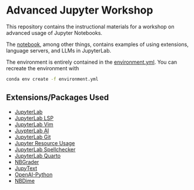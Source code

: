 # Advanced Jupyter Workshop
This repository contains the instructional materials for a workshop on advanced usage of Jupyter Notebooks.

The [notebook](./advanced-jupyter.ipynb), among other things, contains examples of using extensions, language servers, and LLMs in JupyterLab.

The environment is entirely contained in the [environment.yml](./environment.yml). You can recreate the environment with

``` sh
conda env create -f environment.yml
```


## Extensions/Packages Used


- [JupyterLab](https://github.com/jupyterlab/jupyterlab)
- [JupyterLab LSP](https://github.com/jupyter-lsp/jupyterlab-lsp)
- [JupyterLab Vim](https://github.com/jupyterlab-contrib/jupyterlab-vim)
- [JuypterLab AI](https://github.com/jupyterlab/jupyter-ai)
- [JupyterLab Git](https://github.com/jupyterlab/jupyterlab-git)
- [Jupyter Resource Usage](https://github.com/jupyter-server/jupyter-resource-usage)
- [JupyterLab Spellchecker](https://github.com/jupyterlab-contrib/spellchecker)
- [JupyterLab Quarto](https://github.com/quarto-dev/jupyterlab-quarto)
- [NBGrader](https://github.com/jupyter/nbgrader)
- [JupyText](https://github.com/mwouts/jupytext)
- [OpenAI-Python](https://github.com/openai/openai-python)
- [NBDime](https://github.com/jupyter/nbdime)
